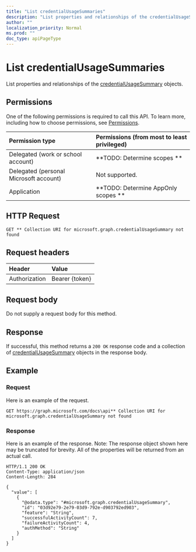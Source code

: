 ```yaml
---
title: "List credentialUsageSummaries"
description: "List properties and relationships of the credentialUsageSummary objects."
author: ""
localization_priority: Normal
ms.prod: ""
doc_type: apiPageType
---
```


# List credentialUsageSummaries

List properties and relationships of the [credentialUsageSummary](../resources/credentialusagesummary.md) objects.

## Permissions
One of the following permissions is required to call this API. To learn more, including how to choose permissions, see [Permissions](/concepts/permissions-reference.md).

|Permission type|Permissions (from most to least privileged)|
|:---|:---|
|Delegated (work or school account)|**TODO: Determine scopes **|
|Delegated (personal Microsoft account)|Not supported.|
|Application|**TODO: Determine AppOnly scopes **|

## HTTP Request
<!-- {
  "blockType": "ignored"
}
-->
``` http
GET ** Collection URI for microsoft.graph.credentialUsageSummary not found
```

## Request headers
|Header|Value|
|:---|:---|
|Authorization|Bearer {token}|

## Request body
Do not supply a request body for this method.

## Response
If successful, this method returns a `200 OK` response code and a collection of [credentialUsageSummary](../resources/credentialusagesummary.md) objects in the response body.

## Example

### Request
Here is an example of the request.
<!-- {
  "blockType": "request",
  "name": "get_credentialusagesummary"
}
-->
``` http
GET https://graph.microsoft.com/docs\api** Collection URI for microsoft.graph.credentialUsageSummary not found
```

### Response
Here is an example of the response. Note: The response object shown here may be truncated for brevity. All of the properties will be returned from an actual call.
<!-- {
  "blockType": "response",
  "truncated": true,
  "@odata.type": "collection(microsoft.graph.credentialusagesummary)"
}
-->
``` http
HTTP/1.1 200 OK
Content-Type: application/json
Content-Length: 284

{
  "value": [
    {
      "@odata.type": "#microsoft.graph.credentialUsageSummary",
      "id": "03d92e79-2e79-03d9-792e-d903792ed903",
      "feature": "String",
      "successfulActivityCount": 7,
      "failureActivityCount": 4,
      "authMethod": "String"
    }
  ]
}
```

